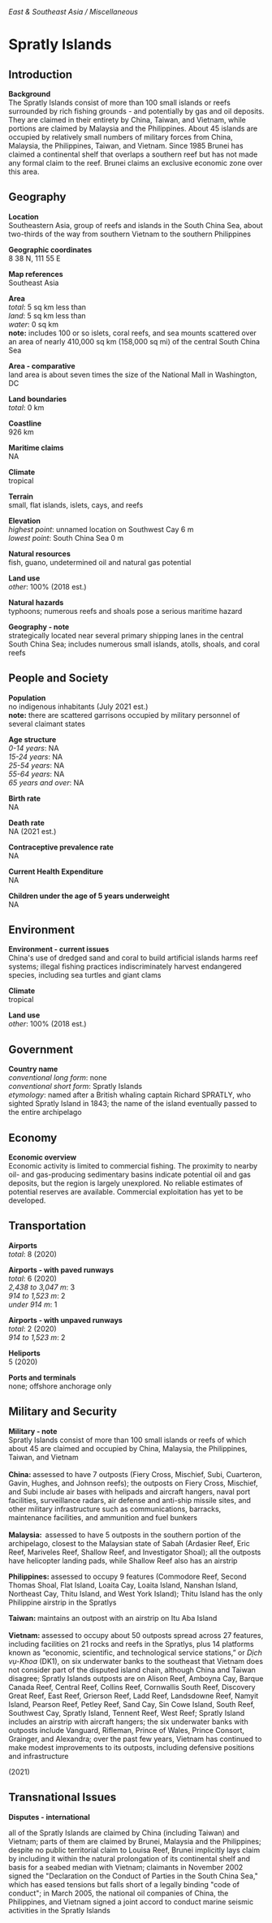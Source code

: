 _East & Southeast Asia / Miscellaneous_

# Spratly Islands

## Introduction

**Background**<br>
The Spratly Islands consist of more than 100 small islands or reefs surrounded by rich fishing grounds - and potentially by gas and oil deposits. They are claimed in their entirety by China, Taiwan, and Vietnam, while portions are claimed by Malaysia and the Philippines. About 45 islands are occupied by relatively small numbers of military forces from China, Malaysia, the Philippines, Taiwan, and Vietnam. Since 1985 Brunei has claimed a continental shelf that overlaps a southern reef but has not made any formal claim to the reef. Brunei claims an exclusive economic zone over this area.<br>

## Geography

**Location**<br>
Southeastern Asia, group of reefs and islands in the South China Sea, about two-thirds of the way from southern Vietnam to the southern Philippines<br>

**Geographic coordinates**<br>
8 38 N, 111 55 E<br>

**Map references**<br>
Southeast Asia<br>

**Area**<br>
_total_: 5 sq km less than<br>
_land_: 5 sq km less than<br>
_water_: 0 sq km<br>
<strong>note:</strong> includes 100 or so islets, coral reefs, and sea mounts scattered over an area of nearly 410,000 sq km (158,000 sq mi) of the central South China Sea<br>

**Area - comparative**<br>
land area is about seven times the size of the National Mall in Washington, DC<br>

**Land boundaries**<br>
_total_: 0 km<br>

**Coastline**<br>
926 km<br>

**Maritime claims**<br>
NA<br>

**Climate**<br>
tropical<br>

**Terrain**<br>
small, flat islands, islets, cays, and reefs<br>

**Elevation**<br>
_highest point_: unnamed location on Southwest Cay 6 m<br>
_lowest point_: South China Sea 0 m<br>

**Natural resources**<br>
fish, guano, undetermined oil and natural gas potential<br>

**Land use**<br>
_other_: 100% (2018 est.)<br>

**Natural hazards**<br>
typhoons; numerous reefs and shoals pose a serious maritime hazard<br>

**Geography - note**<br>
strategically located near several primary shipping lanes in the central South China Sea; includes numerous small islands, atolls, shoals, and coral reefs<br>

## People and Society

**Population**<br>
no indigenous inhabitants (July 2021 est.)<br>
<strong>note:</strong> there are scattered garrisons occupied by military personnel of several claimant states<br>

**Age structure**<br>
_0-14 years_: NA<br>
_15-24 years_: NA<br>
_25-54 years_: NA<br>
_55-64 years_: NA<br>
_65 years and over_: NA<br>

**Birth rate**<br>
NA<br>

**Death rate**<br>
NA (2021 est.)<br>

**Contraceptive prevalence rate**<br>
NA<br>

**Current Health Expenditure**<br>
NA<br>

**Children under the age of 5 years underweight**<br>
NA<br>

## Environment

**Environment - current issues**<br>
China's use of dredged sand and coral to build artificial islands harms reef systems; illegal fishing practices indiscriminately harvest endangered species, including sea turtles and giant clams<br>

**Climate**<br>
tropical<br>

**Land use**<br>
_other_: 100% (2018 est.)<br>

## Government

**Country name**<br>
_conventional long form_: none<br>
_conventional short form_: Spratly Islands<br>
_etymology_: named after a British whaling captain Richard SPRATLY, who sighted Spratly Island in 1843; the name of the island eventually passed to the entire archipelago<br>

## Economy

**Economic overview**<br>
Economic activity is limited to commercial fishing. The proximity to nearby oil- and gas-producing sedimentary basins indicate potential oil and gas deposits, but the region is largely unexplored. No reliable estimates of potential reserves are available. Commercial exploitation has yet to be developed.<br>

## Transportation

**Airports**<br>
_total_: 8 (2020)<br>

**Airports - with paved runways**<br>
_total_: 6 (2020)<br>
_2,438 to 3,047 m_: 3<br>
_914 to 1,523 m_: 2<br>
_under 914 m_: 1<br>

**Airports - with unpaved runways**<br>
_total_: 2 (2020)<br>
_914 to 1,523 m_: 2<br>

**Heliports**<br>
5 (2020)<br>

**Ports and terminals**<br>
none; offshore anchorage only<br>

## Military and Security

**Military - note**<br>
Spratly Islands consist of more than 100 small islands or reefs of which about 45 are claimed and occupied by China, Malaysia, the Philippines, Taiwan, and Vietnam<br><br><strong>China: </strong>assessed to have 7 outposts (Fiery Cross, Mischief, Subi, Cuarteron, Gavin, Hughes, and Johnson reefs); the outposts on Fiery Cross, Mischief, and Subi include air bases with helipads and aircraft hangers, naval port facilities, surveillance radars, air defense and anti-ship missile sites, and other military infrastructure such as communications, barracks, maintenance facilities, and ammunition and fuel bunkers <br><br><strong>Malaysia:  </strong>assessed to have 5 outposts in the southern portion of the archipelago, closest to the Malaysian state of Sabah (Ardasier Reef, Eric Reef, Mariveles Reef, Shallow Reef, and Investigator Shoal); all the outposts have helicopter landing pads, while Shallow Reef also has an airstrip <p><strong>Philippines: </strong>assessed to occupy 9 features (Commodore Reef, Second Thomas Shoal, Flat Island, Loaita Cay, Loaita Island, Nanshan Island, Northeast Cay, Thitu Island, and West York Island); Thitu Island has the only Philippine airstrip in the Spratlys</p> <p><strong>Taiwan: </strong>maintains an outpost with an airstrip on Itu Aba Island<br><br><strong>Vietnam: </strong>assessed to occupy about 50 outposts spread across 27 features, including facilities on 21 rocks and reefs in the Spratlys, plus 14 platforms known as “economic, scientific, and technological service stations,” or <em>Dịch vụ-Khoa</em> (DK1), on six underwater banks to the southeast that Vietnam does not consider part of the disputed island chain, although China and Taiwan disagree; Spratly Islands outposts are on Alison Reef, Amboyna Cay, Barque Canada Reef, Central Reef, Collins Reef, Cornwallis South Reef, Discovery Great Reef, East Reef, Grierson Reef, Ladd Reef, Landsdowne Reef, Namyit Island, Pearson Reef, Petley Reef, Sand Cay, Sin Cowe Island, South Reef, Southwest Cay, Spratly Island, Tennent Reef, West Reef; Spratly Island includes an airstrip with aircraft hangers; the six underwater banks with outposts include Vanguard, Rifleman, Prince of Wales, Prince Consort, Grainger, and Alexandra; over the past few years, Vietnam has continued to make modest improvements to its outposts, including defensive positions and infrastructure</p> (2021)<br>

## Transnational Issues

**Disputes - international**<br>
<p>all of the Spratly Islands are claimed by China (including Taiwan) and Vietnam; parts of them are claimed by Brunei, Malaysia and the Philippines; despite no public territorial claim to Louisa Reef, Brunei implicitly lays claim by including it within the natural prolongation of its continental shelf and basis for a seabed median with Vietnam; claimants in November 2002 signed the "Declaration on the Conduct of Parties in the South China Sea," which has eased tensions but falls short of a legally binding "code of conduct"; in March 2005, the national oil companies of China, the Philippines, and Vietnam signed a joint accord to conduct marine seismic activities in the Spratly Islands</p><br>

